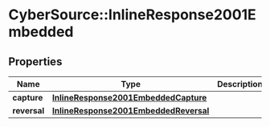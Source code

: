 # CyberSource::InlineResponse2001Embedded

## Properties
Name | Type | Description | Notes
------------ | ------------- | ------------- | -------------
**capture** | [**InlineResponse2001EmbeddedCapture**](InlineResponse2001EmbeddedCapture.md) |  | [optional] 
**reversal** | [**InlineResponse2001EmbeddedReversal**](InlineResponse2001EmbeddedReversal.md) |  | [optional] 


